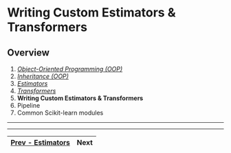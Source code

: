 # Writing Custom Estimators & Transformers

## Overview
1. [_Object-Oriented Programming (OOP)_](./object-oriented-programming.md)
2. [_Inheritance (OOP)_](./inheritance.md)
3. [_Estimators_](./estimators.md)
4. [_Transformers_](./transformers)
5. **Writing Custom Estimators & Transformers**
6. Pipeline
7. Common Scikit-learn modules

---



---
| [Prev - Estimators](./transformers.md) | Next |
|:-------------------------------------|--------------------:|

